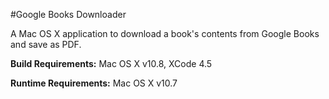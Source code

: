 #Google Books Downloader

A Mac OS X application to download a book's contents from Google Books and save as PDF.

**Build Requirements:** Mac OS X v10.8, XCode 4.5

**Runtime Requirements:** Mac OS X v10.7